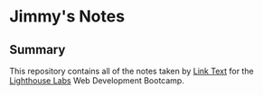 # Jimmy's Notes

## Summary 

This repository contains all of the notes taken by [Link Text](https://github.com/ryjcm1) for the [Lighthouse Labs](https://www.lighthouselabs.ca/) Web Development Bootcamp.